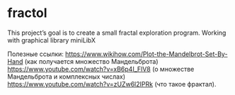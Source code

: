 # fractol
This project’s goal is to create a small fractal exploration program. Working with graphical library miniLibX
 
 Полезные ссылки:
https://www.wikihow.com/Plot-the-Mandelbrot-Set-By-Hand (как получается множество Мандельброта)  
https://www.youtube.com/watch?v=xB6p4I_FlV8 (о множестве Мандельброта и комплексных числах)  
https://www.youtube.com/watch?v=zUZw6l2IPRk (что такое фрактал). 
